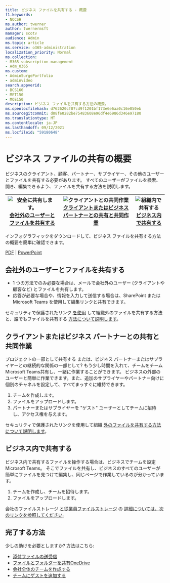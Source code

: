 ```yaml
---
title: ビジネス ファイルを共有する - 概要
f1.keywords:
- NOCSH
ms.author: twerner
author: twernermsft
manager: scotv
audience: Admin
ms.topic: article
ms.service: o365-administration
localization_priority: Normal
ms.collection:
- M365-subscription-management
- Adm_O365
ms.custom:
- AdminSurgePortfolio
- adminvideo
search.appverid:
- BCS160
- MET150
- MOE150
description: ビジネス ファイルを共有する方法の概要。
ms.openlocfilehash: d762620cf07cd9f1201bf173e6e6aa0c16e050eb
ms.sourcegitcommit: d08fe0282be75483608e96df4e6986d346e97180
ms.translationtype: MT
ms.contentlocale: ja-JP
ms.lasthandoff: 09/12/2021
ms.locfileid: "59180648"
---
```

# <a name="overview-of-sharing-business-files"></a>ビジネス ファイルの共有の概要

ビジネスのクライアント、顧客、パートナー、サプライヤー、その他のユーザーとファイルを共有する必要があります。 すべてのユーザーがファイルを検索、開き、編集できるよう、ファイルを共有する方法を説明します。

|![安全に共有します。](../media/securely-share-file.png)<br/>[会社外のユーザーとファイルを共有する](#share-a-file-with-someone-outside-of-your-company)|![クライアントとの共同作業](../media/share-and-collab-with-partner.png) <br/>[クライアントまたはビジネス パートナーとの共有と共同作業](#share-and-collaborate-with-a-client-or-business-partner) | ![組織内で共有する](../media/share-inside-your-org.png) <br/>[ビジネス内で共有する](#share-inside-your-business) |
|--|--|--|

インフォグラフィックをダウンロードして、ビジネス ファイルを共有する方法の概要を簡単に確認できます。 

[PDF](https://go.microsoft.com/fwlink/?linkid=2079435)  | [PowerPoint](https://go.microsoft.com/fwlink/?linkid=2079438)

## <a name="share-a-file-with-someone-outside-of-your-company"></a>会社外のユーザーとファイルを共有する

- 1 つの方法でのみ必要な場合は、メールで会社外のユーザー (クライアントや顧客など) とファイルを共有します。
- 応答が必要な場合や、情報を入力して送信する場合は、SharePoint または Microsoft Teams を使用して編集リンクと共有できます。

セキュリティで保護されたリンク [を使用](securely-share-files-externally.md) して組織外のファイルを共有する方法と、誰でもファイルを共有する [方法について説明します](share-files-externally.md)。

## <a name="share-and-collaborate-with-a-client-or-business-partner"></a>クライアントまたはビジネス パートナーとの共有と共同作業

プロジェクトの一部として共有する または、ビジネス パートナーまたはサプライヤーとの継続的な関係の一部として? もう少し時間を入れて、チームをチームMicrosoft Teams共有し、一緒に作業することができます。 ビジネスの外部のユーザーと簡単に作業できます。また、追加のサプライヤーやパートナー向けに個別のチャネルを設定して、すべてまっすぐに維持できます。

1. チームを作成します。
1. ファイルをアップロードします。
1. パートナーまたはサプライヤーを "ゲスト" ユーザーとしてチームに招待し、アクセス権を与えます。

セキュリティで保護されたリンクを使用して組織 [外のファイルを共有する方法について説明します](securely-share-files-externally.md)。

## <a name="share-inside-your-business"></a>ビジネス内で共有する

ビジネス内で共有するファイルを操作する場合は、ビジネスでチームを設定Microsoft Teams。 そこでファイルを共有し、ビジネスのすべてのユーザーが簡単にファイルを見つけて編集し、同じページで作業しているのが分かっています。

1. チームを作成し、チームを招待します。
1. ファイルをアップロードします。

会社のファイルストレージ [と従業員ファイルストレージ](files-to-sharepoint.md) の [詳細については、次のリンクを参照してください](files-to-onedrive.md)。

## <a name="how-to-get-it-done"></a>完了する方法

少しの助けを必要としますか? 方法はこちら: 

- [添付ファイルの送受信](https://support.microsoft.com/office/sending-and-receiving-attachments-d32cd5ad-c7c5-49df-814d-4c17a5d3beb0)
- [ファイルとフォルダーを共有OneDrive](https://support.microsoft.com/office/share-files-and-folders-with-microsoft-365-business-72f26d6c-bf9e-432c-8b96-e3c2437f5b65)
- [会社全体のチームを作成する](org-wide-team.md)
- [チームにゲストを追加する](https://support.microsoft.com/office/add-guests-to-a-team-in-teams-fccb4fa6-f864-4508-bdde-256e7384a14f)